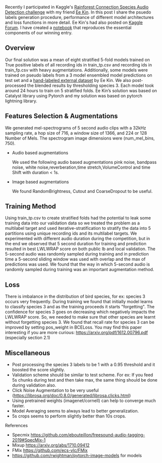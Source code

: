 Recently I participated in Kaggle's [Rainforest Connection Species Audio Detection challenge](https://www.kaggle.com/competitions/rfcx-species-audio-detection/) with my friend [Ee Kin](https://www.linkedin.com/in/chineekin/). In this post I share the psuedo labels generation procedure, performance of different model architectures and loss functions in more detail. Ee Kin's had also posted on [Kaggle Forum](https://www.kaggle.com/competitions/rfcx-species-audio-detection/discussion/220522). I have created a [notebook](https://www.kaggle.com/code/meaninglesslives/rfcx-minimal/notebook) that reproduces the essential components of our winning entry.

## Overview
Our final solution was a mean of eight stratified 5-fold models trained on True positive labels of all recording ids in train_tp.csv and recording ids in train_fp.csv with heavy augmentations. Additionally, some models were trained on pseudo labels from a 3 model ensembled model predictions on test set and a [hand-labeled external dataset](https://www.kaggle.com/dicksonchin93/eleutherodactylus-frogs) by Ee Kin. We also post-processed the blended results by thresholding species 3. Each model took around 24 hours to train on 5 stratified folds. Ee Kin’s solution was based on Catalyst library using Pytorch and my solution was based on pytorch lightning library. 
## Features Selection & Augmentations
We generated mel-spectrograms of 5 second audio clips with a 32kHz sampling rate, a hop size of 716, a window size of 1366, and 224 or 128 Number of Mels. The spectrogram image dimensions were (num_mel_bins, 750).
- Audio based augmentations

    We used the following audio based augmentations pink noise, bandpass noise, white noise,reverberation,time stretch,VolumeControl and time Shift with duration < 1s.
- Image based augmentations

    We found RandomBrightness, Cutout and CoarseDropout to be useful.

## Training Method
Using train_tp.csv to create stratified folds had the potential to leak some training data into our validation data so we treated the problem as a multilabel target and used iterative-stratification to stratify the data into 5 partitions using unique recording ids and its multilabel targets. 
We experimented with different audio duration during the competition, but in the end we observed that 5 second duration for training and prediction resulted in best LWLWRAP score on both public lb and local validation.
The 5-second audio was randomly sampled during training and in prediction time a 5-second sliding window was used with overlap and the max of predictions was used. We found that the way in which 5-second audio is randomly sampled during training was an important augmentation method. 

## Loss
There is imbalance in the distribution of bird species, for ex: species 3 occurs very frequently. During training we found that initially model learns to classify species 3 and as the training proceeds it starts "forgetting". The confidence for species 3 goes on decreasing which negatively impacts the LWLWRAP score. So, we needed to make sure that other species are learnt without forgetting species 3. We found that recall rate for species 3 can be improved by setting pos_weight in BCELoss. You may find this paper interesting if you are more curious: https://arxiv.org/pdf/1612.00796.pdf (especially section 2.1)

## Miscellaneous
- Post processing the species 3 labels to be 1 with a 0.95 threshold and it boosted the score slightly.
- Validation scheme should be similar to test scheme. For ex: If you feed 5s chunks during test and then take max, the same thing should be done during validation also.
- Click Noise Augmentation to be very useful (https://librosa.org/doc/0.8.0/generated/librosa.clicks.html)
- Using pretrained weights (imagenet/cornell) can help to converge much faster.
- Model Averaging seems to always lead to better generalization.
- 5s crops seems to perform slightly better than 10s crops.

References
- Specmix https://github.com/ebouteillon/freesound-audio-tagging-2019#SpecMix-1
- Mixup https://arxiv.org/abs/1710.09412
- FMix https://github.com/ecs-vlc/FMix
- https://github.com/rwightman/pytorch-image-models for models